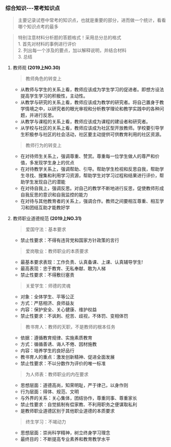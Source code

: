 ### 综合知识---常考知识点

> 主要记录试卷中常考的知识点，也就是重要的部分，进而做一个统计，看看哪个知识点考的最多

> 特别注意材料分析题的答题格式！采用总分总的格式  
    1. 首先对材料的事例进行评价  
    2. 列出每一个涉及的要点，加以解释说明，并结合材料  
    3. 总结  

1. 教师观 **(2019上NO.30)**

   > 教师角色的转变上
     - 从教师与学生的关系上看，教师应该成为学生学习的促进者。即想方设法提高学生学习的积极性，主动性。
     - 从教学与研究的关系上看，教师应该成为教学的研究者。将自己置身于教学情境之中，以研究者的眼光审视和分析教学理论和教学实践中的各种问题，并进行反思。
     - 从教学与课程的关系上看，教师应该成为课程的建设者和研究者。
     - 从学校与社区的关系上看，教师应该成为社区型开放教师。学校要引导学生积极参与社区的社会活动，社区要主动提供可供教育利用的社区资源。

   > 教师行为的转变上
     - 在对待师生关系上，强调尊重、赞赏。尊重每一位学生做人的尊严和价值，多发现学生身上的优点 
     - 在对待教学关系上，强调帮助、引导。帮助学生检视和反思自我，帮助学生寻找、搜集和利用学习资源，帮助学生对学习过程和结果进行评价，帮助学生发现自己的潜能
     - 在对待自我上，强调反思。对自己的教学不断地进行反思，促使教师形成自我反思的意识和自我监控的能力
     - 在对待与其他教育者的关系上，强调合作。教师之间要相互尊重、相互学习和团结互助才能教好学

2. 教师职业道德规范 **(2019上NO.31)**
   > 爱国守法：基本要求
     - 禁止性要求：不得有违背党和国家方针政策的言行

   > 爱岗敬业：教师职业的本质要求
     - 最基本要求表现：工作负责、认真备课、上课、认真辅导学生!
     - 最高表现：忠于教育、无私奉献、敢为人梯
     - 禁止性要求：不得敷衍塞责
    
   > 关爱学生：师德的灵魂
     - 对象：全体学生、平等公正
     - 方式：严慈相济、良师益友
     - 内容：保护安全、关心健康、维护权益
     - 禁止性要求：不讽刺、挖苦、歧视，不体罚、变相体罚

   > 教书育人：教师的天职，不是教师的根本任务
     - 依据：遵循教育规律、实施素质教育
     - 方式：循循善诱、诲人不倦、因材施教 
     - 内容：培养学生的良好品行
     - 教书育人的重点：激发创新精神、促进全面发展
     - 禁止性要求：不以分数作为评价的唯一标准

   > 为人师表：教师职业的内在要求
     - 思想层面：道德高尚，知荣明耻，严于律己，以身作则
     - 行为层面：得体、规范、文明
     - 与外界的关系：关心集体，团结协作，尊重同事、尊重家长
     - 禁止性要求：自觉抵制有偿家教、不利用职务之便谋取私利
     - 是教师职业道德区别于其他职业道德的本质要求

   > 终生学习：不竭动力
     - 思想层面：崇尚科学精神，树立终身学习理念
     - 最终目的：不断提高专业素养和教育教学水平